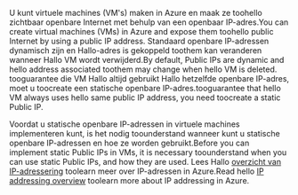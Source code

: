 <span data-ttu-id="6bf16-101">U kunt virtuele machines (VM's) maken in Azure en maak ze toohello zichtbaar openbare Internet met behulp van een openbaar IP-adres.</span><span class="sxs-lookup"><span data-stu-id="6bf16-101">You can create virtual machines (VMs) in Azure and expose them toohello public Internet by using a public IP address.</span></span> <span data-ttu-id="6bf16-102">Standaard openbare IP-adressen dynamisch zijn en Hallo-adres is gekoppeld toothem kan veranderen wanneer Hallo VM wordt verwijderd.</span><span class="sxs-lookup"><span data-stu-id="6bf16-102">By default, Public IPs are dynamic and hello address associated toothem may change when hello VM is deleted.</span></span> <span data-ttu-id="6bf16-103">tooguarantee die VM Hallo altijd gebruikt Hallo hetzelfde openbare IP-adres, moet u toocreate een statische openbare IP-adres.</span><span class="sxs-lookup"><span data-stu-id="6bf16-103">tooguarantee that hello VM always uses hello same public IP address, you need toocreate a static Public IP.</span></span> 

<span data-ttu-id="6bf16-104">Voordat u statische openbare IP-adressen in virtuele machines implementeren kunt, is het nodig toounderstand wanneer kunt u statische openbare IP-adressen en hoe ze worden gebruikt.</span><span class="sxs-lookup"><span data-stu-id="6bf16-104">Before you can implement static Public IPs in VMs, it is necessary toounderstand when you can use static Public IPs, and how they are used.</span></span> <span data-ttu-id="6bf16-105">Lees Hallo [overzicht van IP-adressering](../articles/virtual-network/virtual-network-ip-addresses-overview-arm.md) toolearn meer over IP-adressen in Azure.</span><span class="sxs-lookup"><span data-stu-id="6bf16-105">Read hello [IP addressing overview](../articles/virtual-network/virtual-network-ip-addresses-overview-arm.md) toolearn more about IP addressing in Azure.</span></span>

